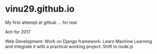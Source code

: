 # vinu29.github.io
My first attempt at github ... for real

Aim for 2017

Web Development:
Work on Django framework.
Learn Machine Learning and integrate it with a practical working project.
Shift to node.js
